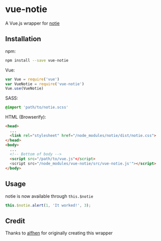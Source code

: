 # vue-notie

A Vue.js wrapper for [notie](https://github.com/jaredreich/notie)

## Installation

npm:
``` bash
npm install --save vue-notie
```

Vue:
```javascript
var Vue = require('vue')
var VueNotie = require('vue-notie')
Vue.use(VueNotie)
```

SASS:
```scss
@import 'path/to/notie.scss'
```

HTML (Browserify):
```html
<head>
  ...
  <link rel="stylesheet" href="/node_modules/notie/dist/notie.css">
</head>
<body>
  ...
  <!-- Bottom of body -->
  <script src="/path/to/vue.js"</script>
  <script src="/node_modules/vue-notie/src/vue-notie.js'"></script>
</body>
```

## Usage
notie is now available through ```this.$notie```

```javascript
this.$notie.alert(1, 'It worked!', 3);
```

## Credit
Thanks to [alfhen](https://github.com/alfhen) for originally creating this wrapper
